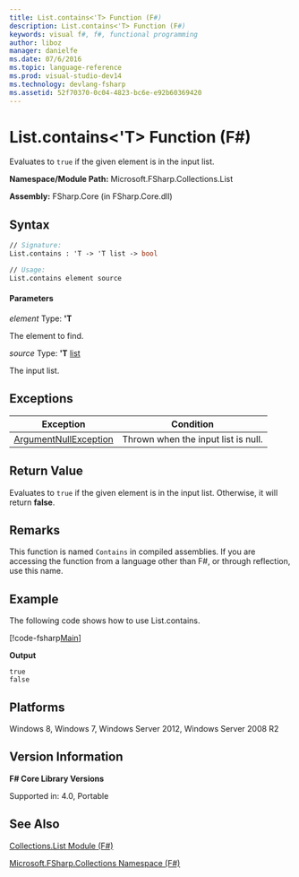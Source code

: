 ```yaml
---
title: List.contains<'T> Function (F#)
description: List.contains<'T> Function (F#)
keywords: visual f#, f#, functional programming
author: liboz
manager: danielfe
ms.date: 07/6/2016
ms.topic: language-reference
ms.prod: visual-studio-dev14
ms.technology: devlang-fsharp
ms.assetid: 52f70370-0c04-4823-bc6e-e92b60369420 
---
```


# List.contains<'T> Function (F#)

Evaluates to `true` if the given element is in the input list.

**Namespace/Module Path:** Microsoft.FSharp.Collections.List

**Assembly:** FSharp.Core (in FSharp.Core.dll)

## Syntax

```fsharp
// Signature:
List.contains : 'T -> 'T list -> bool

// Usage:
List.contains element source
```

#### Parameters
*element*
Type: **'T**

The element to find.

*source*
Type: **'T** [list](https://msdn.microsoft.com/library/c627b668-477b-4409-91ed-06d7f1b3e4a7)

The input list.

## Exceptions

|Exception|Condition|
|----|----|
|[ArgumentNullException](https://msdn.microsoft.com/library/system.argumentnullexception.aspx)|Thrown when the input list is null.|

## Return Value

Evaluates to `true` if the given element is in the input list. Otherwise, it will return **false**.

## Remarks
This function is named `Contains` in compiled assemblies. If you are accessing the function from a language other than F#, or through reflection, use this name.

## Example

The following code shows how to use List.contains.

[!code-fsharp[Main](~/samples/snippets/fsharp/lists/snippet113.fs)]

**Output**

```
true
false
```

## Platforms
Windows 8, Windows 7, Windows Server 2012, Windows Server 2008 R2

## Version Information
**F# Core Library Versions**

Supported in: 4.0, Portable

## See Also

[Collections.List Module &#40;F&#35;&#41;](Collections.List-Module-%5BFSharp%5D.md)

[Microsoft.FSharp.Collections Namespace &#40;F&#35;&#41;](Microsoft.FSharp.Collections-Namespace-%5BFSharp%5D.md)